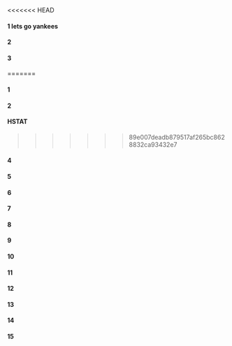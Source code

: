 <<<<<<< HEAD
#### 1 lets go yankees
#### 2 
#### 3 
=======
#### 1 
#### 2
#### HSTAT
>>>>>>> 89e007deadb879517af265bc8628832ca93432e7
#### 4
#### 5
#### 6
#### 7
#### 8
#### 9
#### 10
#### 11
#### 12
#### 13
#### 14
#### 15